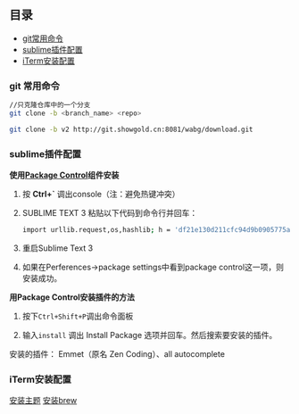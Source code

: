 ## 目录

- [git常用命令](#git-常用命令)
- [sublime插件配置](#sublime插件配置)
- [iTerm安装配置](#iterm安装配置)

### git 常用命令

```bash
//只克隆仓库中的一个分支
git clone -b <branch_name> <repo>

git clone -b v2 http://git.showgold.cn:8081/wabg/download.git
```

### sublime插件配置

**使用[Package Control](https://packagecontrol.io/installation)组件安装**

1. 按 **Ctrl+`** 调出console（注：避免热键冲突）

2. SUBLIME TEXT 3 粘贴以下代码到命令行并回车：
	```bash
	import urllib.request,os,hashlib; h = 'df21e130d211cfc94d9b0905775a7c0f' + '1e3d39e33b79698005270310898eea76'; pf = 'Package Control.sublime-package'; ipp = sublime.installed_packages_path(); urllib.request.install_opener( urllib.request.build_opener( urllib.request.ProxyHandler()) ); by = urllib.request.urlopen( 'http://packagecontrol.io/' + pf.replace(' ', '%20')).read(); dh = hashlib.sha256(by).hexdigest(); print('Error validating download (got %s instead of %s), please try manual install' % (dh, h)) if dh != h else open(os.path.join( ipp, pf), 'wb' ).write(by)
	```

3. 重启Sublime Text 3

4. 如果在Perferences->package settings中看到package control这一项，则安装成功。

**用Package Control安装插件的方法**

1. 按下`Ctrl+Shift+P`调出命令面板

2. 输入`install` 调出 Install Package 选项并回车。然后搜索要安装的插件。

安装的插件： Emmet（原名 Zen Coding）、all autocomplete

### iTerm安装配置

[安装主题](https://mp.weixin.qq.com/s?__biz=MzAwNzgxMjYzMA==&mid=401433562&idx=1&sn=1ca074b0629463f37a777a2b96aa98af&mpshare=1&scene=1&srcid=0222RY0edS1nmNZx6mhPYnrM&key=5c38b4f950326d7e0b9e6cffac84af8b2ef652db3e65521618f5c1575d32f39a4d2371f62c17393781e004a81ad482d1b2c2e13a0f4c11e80f0b3da9717d6f0801589b3ab3897779ec21309fef7e69c5&ascene=0&uin=MTQ5Mzc4&devicetype=iMac+MacBookPro10%2C1+OSX+OSX+10.12.3+build(16D32)&version=12020002&nettype=WIFI&fontScale=100&pass_ticket=19vyr44Wj8V%2F4eDfMX4pVbeSNA%2BgaL0uvlh2GEa9Hzg%3D)
[安装brew](https://brew.sh/)
